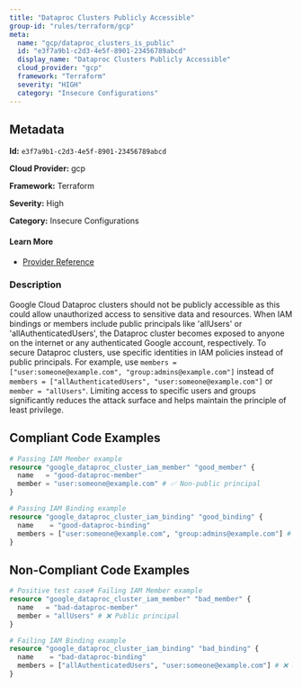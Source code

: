 ```yaml
---
title: "Dataproc Clusters Publicly Accessible"
group-id: "rules/terraform/gcp"
meta:
  name: "gcp/dataproc_clusters_is_public"
  id: "e3f7a9b1-c2d3-4e5f-8901-23456789abcd"
  display_name: "Dataproc Clusters Publicly Accessible"
  cloud_provider: "gcp"
  framework: "Terraform"
  severity: "HIGH"
  category: "Insecure Configurations"
---
```

## Metadata

**Id:** `e3f7a9b1-c2d3-4e5f-8901-23456789abcd`

**Cloud Provider:** gcp

**Framework:** Terraform

**Severity:** High

**Category:** Insecure Configurations

#### Learn More

 - [Provider Reference](https://registry.terraform.io/providers/hashicorp/google/latest/docs/resources/dataproc_cluster_iam_member)

### Description

 Google Cloud Dataproc clusters should not be publicly accessible as this could allow unauthorized access to sensitive data and resources. When IAM bindings or members include public principals like 'allUsers' or 'allAuthenticatedUsers', the Dataproc cluster becomes exposed to anyone on the internet or any authenticated Google account, respectively. To secure Dataproc clusters, use specific identities in IAM policies instead of public principals. For example, use `members = ["user:someone@example.com", "group:admins@example.com"]` instead of `members = ["allAuthenticatedUsers", "user:someone@example.com"]` or `member = "allUsers"`. Limiting access to specific users and groups significantly reduces the attack surface and helps maintain the principle of least privilege.


## Compliant Code Examples
```terraform
# Passing IAM Member example
resource "google_dataproc_cluster_iam_member" "good_member" {
  name   = "good-dataproc-member"
  member = "user:someone@example.com" # ✅ Non-public principal
}

```

```terraform
# Passing IAM Binding example
resource "google_dataproc_cluster_iam_binding" "good_binding" {
  name    = "good-dataproc-binding"
  members = ["user:someone@example.com", "group:admins@example.com"] # ✅ No public principals
}

```
## Non-Compliant Code Examples
```terraform
# Positive test case# Failing IAM Member example
resource "google_dataproc_cluster_iam_member" "bad_member" {
  name   = "bad-dataproc-member"
  member = "allUsers" # ❌ Public principal
}

# Failing IAM Binding example
resource "google_dataproc_cluster_iam_binding" "bad_binding" {
  name    = "bad-dataproc-binding"
  members = ["allAuthenticatedUsers", "user:someone@example.com"] # ❌ Contains public principal
}

```
